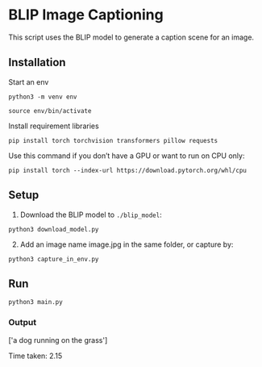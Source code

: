 # BLIP Image Captioning

This script uses the BLIP model to generate a caption scene for an image.

## Installation

Start an env
```
python3 -m venv env
```
```
source env/bin/activate
```

Install requirement libraries
```
pip install torch torchvision transformers pillow requests
```
Use this command if you don’t have a GPU or want to run on CPU only:
```
pip install torch --index-url https://download.pytorch.org/whl/cpu
```
## Setup

1. Download the BLIP model to `./blip_model`:

```
python3 download_model.py
```

2. Add an image name image.jpg in the same folder, or capture by:
```
python3 capture_in_env.py
```

## Run
```
python3 main.py
```

### Output

['a dog running on the grass']


Time taken: 2.15

